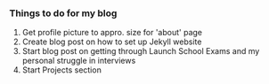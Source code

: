 ### Things to do for my blog

1. Get profile picture to appro. size for 'about' page
2. Create blog post on how to set up Jekyll website
3. Start blog post on getting through Launch School Exams and my personal struggle in interviews
4. Start Projects section
